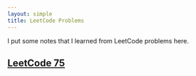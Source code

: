 ```yaml
---
layout: simple
title: LeetCode Problems
---
```


I put some notes that I learned from LeetCode problems here.

##  [LeetCode 75](/study/Computing_Skills/Leetcode/Notes.html)